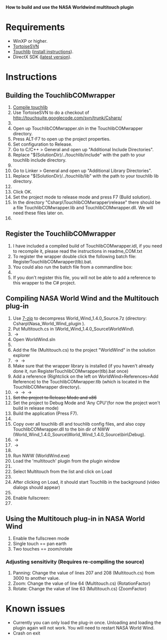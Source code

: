 **How to build and use the NASA Worldwind multitouch plugin**



# Requirements #
  * WinXP or higher.
  * [TortoiseSVN](http://www.tortoisesvn.net/downloads)
  * [Touchlib](http://code.google.com/p/touchlib) ([install instructions](http://www.multigesture.net/articles/touchlib-compiling-instructions/)).
  * DirectX SDK ([latest version](http://msdn.microsoft.com/en-us/directx/aa937788.aspx)).

# Instructions #

## Building the TouchlibCOMwrapper ##
  1. [Compile touchlib](http://www.multigesture.net/articles/touchlib-compiling-instructions/)
  1. Use TortoiseSVN to do a checkout of http://touchsuite.googlecode.com/svn/trunk/Csharp/
  1. ![![](http://touchsuite.googlecode.com/svn/site/images/worldwind/nww1%20(WinCE).jpg)](http://touchsuite.googlecode.com/svn/site/images/worldwind/nww1.jpg)
  1. Open up TouchlibCOMwrapper.sln in the TouchlibCOMwrapper directory.
  1. Press ALT-F7 to open up the project properties.
  1. Set configuration to Release.
  1. Go to C/C++ > General and open up "Additional Include Directories".
  1. Replace "$(SolutionDir)/../touchlib/include" with the path to your touchlib include directory.
  1. ![![](http://touchsuite.googlecode.com/svn/site/images/worldwind/nww2%20(WinCE).jpg)](http://touchsuite.googlecode.com/svn/site/images/worldwind/nww2.jpg)
  1. Go to Linker > General and open up "Additional Library Directories".
  1. Replace "$(SolutionDir)/../touchlib/lib" with the path to your touchlib lib directory.
  1. ![![](http://touchsuite.googlecode.com/svn/site/images/worldwind/nww3%20(WinCE).jpg)](http://touchsuite.googlecode.com/svn/site/images/worldwind/nww3.jpg)
  1. Click OK.
  1. Set the project mode to release mode and press F7 (Build solution).
  1. In the directory "Csharp\TouchlibCOMwrapper\release" there should be a file TouchlibCOMwrapper.lib and TouchlibCOMwrapper.dll. We will need these files later on.
  1. ![![](http://touchsuite.googlecode.com/svn/site/images/worldwind/nww4%20(WinCE).jpg)](http://touchsuite.googlecode.com/svn/site/images/worldwind/nww4.jpg)

## Register the TouchlibCOMwrapper ##
  1. I have included a compiled build of TouchlibCOMwrapper.idl, if you need to recompile it, please read the instructions in readme\_COM.txt
  1. To register the wrapper double click the following batch file: RegisterTouchlibCOMwrapper(tlb).bat.
  1. You could also run the batch file from a commandline box:
  1. ![![](http://touchsuite.googlecode.com/svn/site/images/worldwind/nww5%20(WinCE).jpg)](http://touchsuite.googlecode.com/svn/site/images/worldwind/nww5.jpg)
  1. If you don't register this file, you will not be able to add a reference to this wrapper to the C# project.

## Compiling NASA World Wind and the Multitouch plug-in ##
  1. Use [7-zip](http://www.7-zip.org/) to decompress World\_Wind\_1.4.0\_Source.7z (directory: Csharp\Nasa\_World\_Wind\_plugin ).
  1. Put Multitouch.cs in \World\_Wind\_1.4.0\_Source\WorldWind\
  1. ![![](http://touchsuite.googlecode.com/svn/site/images/worldwind/nww6%20(WinCE).jpg)](http://touchsuite.googlecode.com/svn/site/images/worldwind/nww6.jpg) -> ![![](http://touchsuite.googlecode.com/svn/site/images/worldwind/nww7%20(WinCE).jpg)](http://touchsuite.googlecode.com/svn/site/images/worldwind/nww7.jpg)
  1. Open WorldWind.sln
  1. ![![](http://touchsuite.googlecode.com/svn/site/images/worldwind/nww8%20(WinCE).jpg)](http://touchsuite.googlecode.com/svn/site/images/worldwind/nww8.jpg)
  1. Add the file (Multitouch.cs) to the project "WorldWind" in the solution explorer
  1. ![![](http://touchsuite.googlecode.com/svn/site/images/worldwind/nww9%20(WinCE).jpg)](http://touchsuite.googlecode.com/svn/site/images/worldwind/nww9.jpg) -> ![![](http://touchsuite.googlecode.com/svn/site/images/worldwind/nww10%20(WinCE).jpg)](http://touchsuite.googlecode.com/svn/site/images/worldwind/nww10.jpg) -> ![![](http://touchsuite.googlecode.com/svn/site/images/worldwind/nww11%20(WinCE).jpg)](http://touchsuite.googlecode.com/svn/site/images/worldwind/nww11.jpg)
  1. Make sure that the wrapper library is installed (if you haven't already done it, run RegisterTouchlibCOMwrapper(tlb).bat once)
  1. Add a reference (Rightclick on the left on WorldWind>References>Add Reference) to the TouchlibCOMwrapper.tlb (which is located in the TouchlibCOMwrapper directory).
  1. ![![](http://touchsuite.googlecode.com/svn/site/images/worldwind/nww12%20(WinCE).jpg)](http://touchsuite.googlecode.com/svn/site/images/worldwind/nww12.jpg) -> ![![](http://touchsuite.googlecode.com/svn/site/images/worldwind/nww13%20(WinCE).jpg)](http://touchsuite.googlecode.com/svn/site/images/worldwind/nww13.jpg) -> ![![](http://touchsuite.googlecode.com/svn/site/images/worldwind/nww14%20(WinCE).jpg)](http://touchsuite.googlecode.com/svn/site/images/worldwind/nww14.jpg) -> ![![](http://touchsuite.googlecode.com/svn/site/images/worldwind/nww15%20(WinCE).jpg)](http://touchsuite.googlecode.com/svn/site/images/worldwind/nww15.jpg)
  1. ~~Set the project to Release Mode and x86~~
  1. Set the project to Debug Mode and 'Any CPU'(for now the project won't build in release mode)
  1. Build the application (Press F7).
  1. ![![](http://touchsuite.googlecode.com/svn/site/images/worldwind/nww16%20(WinCE).jpg)](http://touchsuite.googlecode.com/svn/site/images/worldwind/nww16.jpg)
  1. Copy over all touchlib dll and touchlib config files, and also copy TouchlibCOMwrapper.dll to the bin dir of NWW (World\_Wind\_1.4.0\_Source\World\_Wind\_1.4.0\_Source\bin\Debug).
  1. ![![](http://touchsuite.googlecode.com/svn/site/images/worldwind/nww17%20(WinCE).jpg)](http://touchsuite.googlecode.com/svn/site/images/worldwind/nww17.jpg) -> ![![](http://touchsuite.googlecode.com/svn/site/images/worldwind/nww18%20(WinCE).jpg)](http://touchsuite.googlecode.com/svn/site/images/worldwind/nww18.jpg)
  1. ![![](http://touchsuite.googlecode.com/svn/site/images/worldwind/nww19%20(WinCE).jpg)](http://touchsuite.googlecode.com/svn/site/images/worldwind/nww19.jpg) -> ![![](http://touchsuite.googlecode.com/svn/site/images/worldwind/nww20%20(WinCE).jpg)](http://touchsuite.googlecode.com/svn/site/images/worldwind/nww20.jpg)
  1. ![![](http://touchsuite.googlecode.com/svn/site/images/worldwind/nww21%20(WinCE).jpg)](http://touchsuite.googlecode.com/svn/site/images/worldwind/nww21.jpg)
  1. Run NWW (WorldWind.exe)
  1. Load the 'multitouch' plugin from the plugin window
  1. ![![](http://touchsuite.googlecode.com/svn/site/images/worldwind/nww22%20(WinCE).jpg)](http://touchsuite.googlecode.com/svn/site/images/worldwind/nww22.jpg)
  1. Select Multitouch from the list and click on Load
  1. ![![](http://touchsuite.googlecode.com/svn/site/images/worldwind/nww23%20(WinCE).jpg)](http://touchsuite.googlecode.com/svn/site/images/worldwind/nww23.jpg)
  1. After clicking on Load, it should start Touchlib in the background (video dialogs should appear)
  1. ![![](http://touchsuite.googlecode.com/svn/site/images/worldwind/nww24%20(WinCE).jpg)](http://touchsuite.googlecode.com/svn/site/images/worldwind/nww24.jpg)
  1. Enable fullscreen:
  1. ![![](http://touchsuite.googlecode.com/svn/site/images/worldwind/nww25%20(WinCE).jpg)](http://touchsuite.googlecode.com/svn/site/images/worldwind/nww25.jpg)

## Using the Multitouch plug-in in NASA World Wind ##
  1. Enable the fullscreen mode
  1. Single touch == pan earth
  1. Two touches == zoom/rotate

### Adjusting sensitivity (Requires re-compiling the source) ###
  1. Panning: Change the value of lines 207 and 208 (Multitouch.cs) from 3000 to another value.
  1. Zoom: Change the value of line 64 (Multitouch.cs) (RotationFactor)
  1. Rotate: Change the value of line 63 (Multitouch.cs) (ZoomFactor)

# Known issues #
  * Currently you can only load the plug-in once. Unloading and loading the plugin again will not work. You will need to restart NASA World Wind.
  * Crash on exit